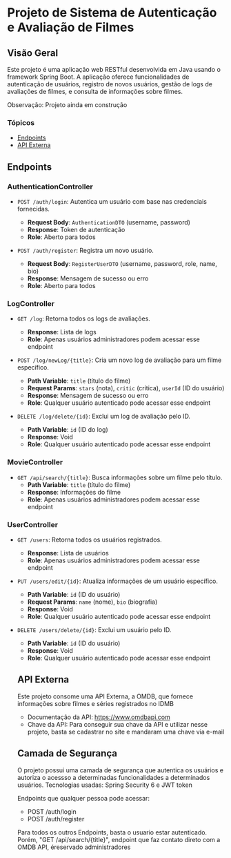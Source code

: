 # Projeto de Sistema de Autenticação e Avaliação de Filmes

## Visão Geral

Este projeto é uma aplicação web RESTful desenvolvida em Java usando o framework Spring Boot. A aplicação oferece funcionalidades de autenticação de usuários, registro de novos usuários, gestão de logs de avaliações de filmes, e consulta de informações sobre filmes.

Observação: Projeto ainda em construção

### Tópicos 
- [Endpoints](#Endpoints)
- [API Externa](#api-externa)

## Endpoints

### AuthenticationController

- `POST /auth/login`: Autentica um usuário com base nas credenciais fornecidas.
  - **Request Body**: `AuthenticationDTO` (username, password)
  - **Response**: Token de autenticação
  - **Role**: Aberto para todos

- `POST /auth/register`: Registra um novo usuário.
  - **Request Body**: `RegisterUserDTO` (username, password, role, name, bio)
  - **Response**: Mensagem de sucesso ou erro
  - **Role**: Aberto para todos

### LogController

- `GET /log`: Retorna todos os logs de avaliações.
  - **Response**: Lista de logs
  - **Role**: Apenas usuários administradores podem acessar esse endpoint

- `POST /log/newLog/{title}`: Cria um novo log de avaliação para um filme específico.
  - **Path Variable**: `title` (título do filme)
  - **Request Params**: `stars` (nota), `critic` (crítica), `userId` (ID do usuário)
  - **Response**: Mensagem de sucesso ou erro
  - **Role**: Qualquer usuário autenticado pode acessar esse endpoint

- `DELETE /log/delete/{id}`: Exclui um log de avaliação pelo ID.
  - **Path Variable**: `id` (ID do log)
  - **Response**: Void
  - **Role**: Qualquer usuário autenticado pode acessar esse endpoint

### MovieController

- `GET /api/search/{title}`: Busca informações sobre um filme pelo título.
  - **Path Variable**: `title` (título do filme)
  - **Response**: Informações do filme
  - **Role**: Apenas usuários administradores podem acessar esse endpoint


### UserController

- `GET /users`: Retorna todos os usuários registrados.
  - **Response**: Lista de usuários
  - **Role**: Apenas usuários administradores podem acessar esse endpoint


- `PUT /users/edit/{id}`: Atualiza informações de um usuário específico.
  - **Path Variable**: `id` (ID do usuário)
  - **Request Params**: `name` (nome), `bio` (biografia)
  - **Response**: Void
  - **Role**: Qualquer usuário autenticado pode acessar esse endpoint

- `DELETE /users/delete/{id}`: Exclui um usuário pelo ID.
  - **Path Variable**: `id` (ID do usuário)
  - **Response**: Void
  - **Role**: Qualquer usuário autenticado pode acessar esse endpoint
 
  ## API Externa
  Este projeto consome uma API Externa, a OMDB, que fornece informações sobre filmes e séries registrados no IDMB

  - Documentação da API: https://www.omdbapi.com
  - Chave da API: Para conseguir sua chave da API e utilizar nesse projeto, basta se cadastrar no site e mandaram uma chave via e-mail
 
  ## Camada de Segurança
  O projeto possui uma camada de segurança que autentica os usuários e autoriza o acessso a determinadas funcionalidades a determinados usuários.
  Tecnologias usadas: Spring Security 6 e JWT token

  Endpoints que qualquer pessoa pode acessar:
  - POST /auth/login
  - POST /auth/register
 
  Para todos os outros Endpoints, basta o usuario estar autenticado. Porém, "GET /api/search/{title}", endpoint que faz contato direto com a OMDB API, éreservado administradores

  
